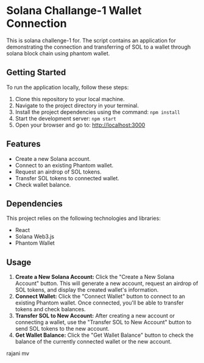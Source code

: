 # Solana Challange-1  Wallet Connection
This is solana challenge-1 for. The script contains an application for demonstrating the connection and  transferring of SOL to a wallet through solana block chain using phantom wallet.


## Getting Started
To run the application locally, follow these steps:

1. Clone this repository to your local machine.
2. Navigate to the project directory in your terminal.
3. Install the project dependencies using the command: `npm install`
4. Start the development server: `npm start`
5. Open your browser and go to: [http://localhost:3000](http://localhost:3000)

## Features
- Create a new Solana account.
- Connect to an existing Phantom wallet.
- Request an airdrop of SOL tokens.
- Transfer SOL tokens to connected wallet.
- Check wallet balance.

## Dependencies
This project relies on the following technologies and libraries:
- React
- Solana Web3.js
- Phantom Wallet

## Usage
1. **Create a New Solana Account:** Click the "Create a New Solana Account" button. This will generate a new account, request an airdrop of SOL tokens, and display the created wallet's information.
2. **Connect Wallet:** Click the "Connect Wallet" button to connect to an existing Phantom wallet. Once connected, you'll be able to transfer tokens and check balances.
3. **Transfer SOL to New Account:** After creating a new account or connecting a wallet, use the "Transfer SOL to New Account" button to send SOL tokens to the new account.
4. **Get Wallet Balance:** Click the "Get Wallet Balance" button to check the balance of the currently connected wallet or the new account.
   
rajani mv
